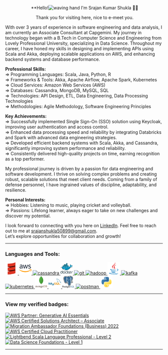 <p align="center">️ **Hello!<img src="https://raw.githubusercontent.com/KarthikNayak024/KarthikNayak024/master/assets/wave.gif" alt="waving hand" width="30px"> I'm Srajan Kumar Shukla 🎯️🚀️</p>
<p align="center">️ Thank you for visiting here, nice to e-meet you. </p>

With over 3 years of experience in software engineering and data analysis, I am currently an Associate Consultant at Capgemini. My journey in technology began with a B.Tech in Computer Science and Engineering from Lovely Professional University, specializing in Data Science. Throughout my career, I have honed my skills in designing and implementing APIs using Scala and Akka, deploying scalable applications on AWS, and enhancing backend systems and database performance.

<b>Professional Skills:</b>
<br>=> Programming Languages: Scala, Java, Python, R
<br>=> Frameworks & Tools: Akka, Apache Airflow, Apache Spark, Kubernetes
<br>=> Cloud Services: Amazon Web Services (AWS)
<br>=> Databases: Cassandra, MongoDB, MySQL, SQL
<br>=> Technologies: API Design, ETL, Data Engineering, Data Processing Technologies
<br>=> Methodologies: Agile Methodology, Software Engineering Principles

<b>Key Achievements:</b>
<br>=> Successfully implemented Single Sign-On (SSO) solution using Keycloak, improving user authentication and access control.
<br>=> Enhanced data processing speed and reliability by integrating Databricks and Spark with advanced data engineering strategies.
<br>=> Developed efficient backend systems with Scala, Akka, and Cassandra, significantly improving system performance and reliability.
<br>=> Consistently delivered high-quality projects on time, earning recognition as a top performer.

My professional journey is driven by a passion for data engineering and software development. I thrive on solving complex problems and creating robust, scalable solutions that meet client needs. Coming from a family of defense personnel, I have ingrained values of discipline, adaptability, and resilience.

<b>Personal Interests:</b>
<br>=> Hobbies: Listening to music, playing cricket and volleyball.
<br>=> Passions: Lifelong learner, always eager to take on new challenges and discover my potential.

I look forward to connecting with you here on <a href="https://www.linkedin.com/in/srajan-shukla/">LinkedIn</a>. Feel free to reach out to me at srajanshukla50899@gmail.com. 
<br>Let’s explore opportunities for collaboration and growth!

---

<h3 align="left">Languages and Tools:</h3>
<p align="left"> <a href="https://www.scala-lang.org" target="_blank" rel="noreferrer"> <img src="https://raw.githubusercontent.com/devicons/devicon/master/icons/scala/scala-original.svg" alt="scala" width="40" height="40"/> </a> <a href="https://aws.amazon.com" target="_blank" rel="noreferrer"> <img src="https://raw.githubusercontent.com/devicons/devicon/master/icons/amazonwebservices/amazonwebservices-original-wordmark.svg" alt="aws" width="40" height="40"/> </a> <a href="https://cassandra.apache.org/" target="_blank" rel="noreferrer"> <img src="https://www.vectorlogo.zone/logos/apache_cassandra/apache_cassandra-icon.svg" alt="cassandra" width="40" height="40"/> </a> <a href="https://www.docker.com/" target="_blank" rel="noreferrer"> <img src="https://raw.githubusercontent.com/devicons/devicon/master/icons/docker/docker-original-wordmark.svg" alt="docker" width="40" height="40"/> </a> <a href="https://git-scm.com/" target="_blank" rel="noreferrer"> <img src="https://www.vectorlogo.zone/logos/git-scm/git-scm-icon.svg" alt="git" width="40" height="40"/> </a> <a href="https://hadoop.apache.org/" target="_blank" rel="noreferrer"> <img src="https://www.vectorlogo.zone/logos/apache_hadoop/apache_hadoop-icon.svg" alt="hadoop" width="40" height="40"/> </a> <a href="https://www.java.com" target="_blank" rel="noreferrer"> <img src="https://raw.githubusercontent.com/devicons/devicon/master/icons/java/java-original.svg" alt="java" width="40" height="40"/> </a> <a href="https://kafka.apache.org/" target="_blank" rel="noreferrer"> <img src="https://www.vectorlogo.zone/logos/apache_kafka/apache_kafka-icon.svg" alt="kafka" width="40" height="40"/> </a> <a href="https://kubernetes.io" target="_blank" rel="noreferrer"> <img src="https://www.vectorlogo.zone/logos/kubernetes/kubernetes-icon.svg" alt="kubernetes" width="40" height="40"/> </a> <a href="https://www.mongodb.com/" target="_blank" rel="noreferrer"> <img src="https://raw.githubusercontent.com/devicons/devicon/master/icons/mongodb/mongodb-original-wordmark.svg" alt="mongodb" width="40" height="40"/> </a> <a href="https://www.mysql.com/" target="_blank" rel="noreferrer"> <img src="https://raw.githubusercontent.com/devicons/devicon/master/icons/mysql/mysql-original-wordmark.svg" alt="mysql" width="40" height="40"/> </a> <a href="https://www.postgresql.org" target="_blank" rel="noreferrer"> <img src="https://raw.githubusercontent.com/devicons/devicon/master/icons/postgresql/postgresql-original-wordmark.svg" alt="postgresql" width="40" height="40"/> </a> <a href="https://postman.com" target="_blank" rel="noreferrer"> <img src="https://www.vectorlogo.zone/logos/getpostman/getpostman-icon.svg" alt="postman" width="40" height="40"/> </a> <a href="https://www.python.org" target="_blank" rel="noreferrer"> <img src="https://raw.githubusercontent.com/devicons/devicon/master/icons/python/python-original.svg" alt="python" width="40" height="40"/> </a>  </p>

---
<h3 align="left">View my verified badges:</h3>

<!--START_SECTION:badges-->
[![AWS Partner: Generative AI Essentials](https://images.credly.com/size/110x110/images/145a5de8-7390-4d57-b4cb-a10e2f9394e2/image.png)](http://www.credly.com/badges/b0ffdf4f-127c-45c9-8d0a-6d3afe628db9 "AWS Partner: Generative AI Essentials")
[![AWS Certified Solutions Architect – Associate](https://images.credly.com/size/110x110/images/0e284c3f-5164-4b21-8660-0d84737941bc/image.png)](http://www.credly.com/badges/5b9f6717-c9a4-48c3-b937-2529382808ea "AWS Certified Solutions Architect – Associate")
[![Migration Ambassador Foundations (Business) 2022](https://images.credly.com/size/110x110/images/c2a04bd2-62d5-4b12-9188-5280fa77e5d6/image.png)](http://www.credly.com/badges/0c8ea99b-e72b-4a00-ae79-dd7eaf8ceb17 "Migration Ambassador Foundations (Business) 2022")
[![AWS Certified Cloud Practitioner](https://images.credly.com/size/110x110/images/00634f82-b07f-4bbd-a6bb-53de397fc3a6/image.png)](http://www.credly.com/badges/24f8e2de-2505-467b-bfc3-d3632fffb04c "AWS Certified Cloud Practitioner")
[![Lightbend Scala Language Professional - Level 2](https://images.credly.com/size/110x110/images/848cb2dd-975a-4681-9494-66aaea1def3a/LSL-P-badge-verified.png)](http://www.credly.com/badges/2beaae47-b2f5-4988-b802-9e0e6bc1d177 "Lightbend Scala Language Professional - Level 2")
[![Data Science Foundations - Level 1](https://images.credly.com/size/110x110/images/5ca7b236-6105-4154-ba22-c8ae12ec1d8c/Data_Sci_Found_Level_1_-_CC_-_2019.png)](http://www.credly.com/badges/b50d8843-7fd7-45f2-987b-be78fe433c5e "Data Science Foundations - Level 1")
<!--END_SECTION:badges-->

---
